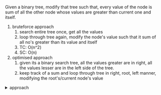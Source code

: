 Given a binary tree, modify that tree such that, every value of the node is sum of all the other node whose values are greater than current one and itself.



1. bruteforce approach
   1. search entire tree once, get all the values
   2. loop through tree again, modify the node's value such that it sum of all no's greater than its value and itself
   3. TC: O(n^2)
   4. SC: O(n)
2. optimised approach
   1. given its a binary search tree, all the values greater are in right, all the values lesser are in the left side of the tree.
   2. keep track of a sum and loop through tree in right, root, left manner, modifying the root's/current node's value


<details>
<summary>approach</summary>

```js
/**
 * Definition for a binary tree node.
 * function TreeNode(val, left, right) {
 *     this.val = (val===undefined ? 0 : val)
 *     this.left = (left===undefined ? null : left)
 *     this.right = (right===undefined ? null : right)
 * }
 */
/**
 * @param {TreeNode} root
 * @return {TreeNode}
 */
var bstToGst = function(root) {
    let sum = 0;

    function bst(root){
        if(!root) return 0;

        bst(root.right);

        sum += root.val;
        root.val = sum;

        bst(root.left);
    }

    bst(root);

    return root;
};
```
</details>